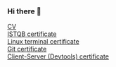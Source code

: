 ### Hi there 👋

<a href="https://drive.google.com/file/d/1Rzuuwy3z_7mbvPzrsDDvqrA1a4DXJZxY/view?usp=sharing">CV</a>\
<a href="https://drive.google.com/file/d/1SxoBiW1Q14qwjo3oRGQSuFnYBD8qucMg/view?usp=sharing">ISTQB certificate</a>\
<a href="https://drive.google.com/file/d/1BvjLPcAtiyBaSv8O6cVyxyt1z75KaG_E/view?usp=sharing">Linux terminal certificate</a>\
<a href="https://drive.google.com/file/d/1vzfIcIv4bImJc-__62DSlAlTlrQibRfc/view?usp=sharing">Git certificate</a>\
<a href="https://drive.google.com/file/d/1MxQ1oqHGBLSN4Q83RpSGu890ddkVZ_hS/view?usp=sharing">Client-Server (Devtools) certificate</a>

<!--
**mashanevzorova/mashanevzorova** is a ✨ _special_ ✨ repository because its `README.md` (this file) appears on your GitHub profile.

Here are some ideas to get you started:

- 🔭 I’m currently working on ...
- 🌱 I’m currently learning ...
- 👯 I’m looking to collaborate on ...
- 🤔 I’m looking for help with ...
- 💬 Ask me about ...
- 📫 How to reach me: ...
- 😄 Pronouns: ...
- ⚡ Fun fact: ...
-->
